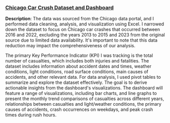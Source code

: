 ### [Chicago Car Crush Dataset and Dashboard](https://www.dropbox.com/scl/fi/cazgypf7sn5kn1ywmexvh/Chicago_Car_Crash.xlsx?rlkey=kszd0k7zzb33425gzgjw7emrb&dl=0)

**Description**: 
The data was sourced from the Chicago data portal, and I performed data cleaning, analysis, and visualization using Excel. I narrowed down the dataset to focus on Chicago car crashes that occurred between 2016 and 2022, excluding the years 2013 to 2015 and 2023 from the original source due to limited data availability. It's important to note that this data reduction may impact the comprehensiveness of our analysis.

The primary Key Performance Indicator (KPI) I was tracking is the total number of casualties, which includes both injuries and fatalities. The dataset includes information about accident dates and times, weather conditions, light conditions, road surface conditions, main causes of accidents, and other relevant data. For data analysis, I used pivot tables to summarize and explore the dataset effectively. The goal is to derive actionable insights from the dashboard's visualizations. The dashboard will feature a range of visualizations, including bar charts, and line graphs to present the monthly trend comparisons of casualties across different years, relationships between casualties and light/weather conditions, the primary causes of accidents, crash occurrences on weekdays, and peak crash times during rush hours.
